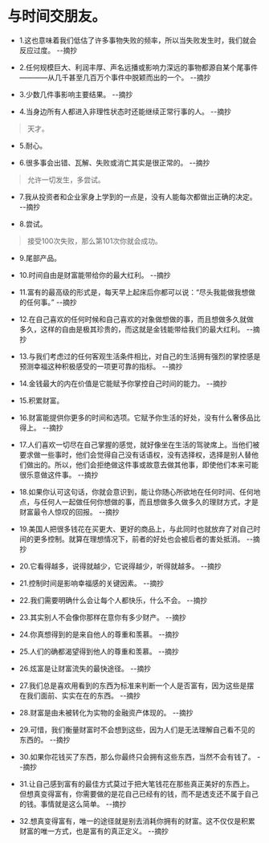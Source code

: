# 与时间交朋友。

- 1.这也意味着我们低估了许多事物失败的频率，所以当失败发生时，我们就会反应过度。 --摘抄

- 2.任何规模巨大、利润丰厚、声名远播或影响力深远的事物都源自某个尾事件————从几千甚至几百万个事件中脱颖而出的一个。 --摘抄

- 3.少数几件事影响主要结果。 --摘抄

- 4.当身边所有人都进入非理性状态时还能继续正常行事的人。 --摘抄

>天才。

- 5.耐心。

- 6.很多事会出错、瓦解、失败或消亡其实是很正常的。 --摘抄

>允许一切发生，多尝试。

- 7.我从投资者和企业家身上学到的一点是，没有人能每次都做出正确的决定。 --摘抄

- 8.尝试。

>接受100次失败，那么第101次你就会成功。

- 9.尾部产品。

- 10.时间自由是财富能带给你的最大红利。 --摘抄

- 11.富有的最高级的形式是，每天早上起床后你都可以说：“尽头我能做我想做的任何事。” --摘抄

- 12.在自己喜欢的任何时候和自己喜欢的对象做想做的事，而且想做多久就做多久，这样的自由是极其珍贵的，而这就是金钱能带给我们的最大红利。 --摘抄

- 13.与我们考虑过的任何客观生活条件相比，对自己的生活拥有强烈的掌控感是预测幸福这种积极感受的一项更可靠的指标。 --摘抄

- 14.金钱最大的内在价值是它能赋予你掌控自己时间的能力。 --摘抄

- 15.积累财富。

- 16.财富能提供你更多的时间和选项。它赋予你生活的好处，没有什么奢侈品比得上。 --摘抄

- 17.人们喜欢一切尽在自己掌握的感觉，就好像坐在生活的驾驶席上。当他们被要求做一些事时，他们会觉得自己没有话语权，没有选择权，选择是别人替他们做出的。所以，他们会拒绝做这件事或故意去做其他事，即使他们本来可能很乐意做这件事。 --摘抄

- 18.如果你认可这句话，你就会意识到，能让你随心所欲地在任何时间、任何地点，与任何人一起做任何你想做的事，而且想做多久做多久的理财方式，才是财富最令人惊叹的回报。 --摘抄

- 19.美国人把很多钱花在买更大、更好的商品上，与此同时也就放弃了对自己时间的更多控制。就算在理想情况下，前者的好处也会被后者的害处抵消。 --摘抄

- 20.它看得越多，说得就越少，它说得越少，听得就越多。 --摘抄

- 21.控制时间是影响幸福感的关键因素。 --摘抄

- 22.我们需要明确什么会让每个人都快乐，什么不会。 --摘抄

- 23.其实别人不会像你那样在意你有多少财产。 --摘抄

- 24.你真想得到的是来自他人的尊重和羡慕。 --摘抄

- 25.人们的确都渴望得到他人的尊重和羡慕。 --摘抄

- 26.炫富是让财富流失的最快途径。 --摘抄

- 27.我们总是喜欢用看到的东西为标准来判断一个人是否富有，因为这些是摆在我们面前、实实在在的东西。 --摘抄

- 28.财富是由未被转化为实物的金融资产体现的。 --摘抄

- 29.可惜，我们衡量财富时不会想到这些，因为人们是无法理解自己看不见的东西的。 --摘抄

- 30.如果你花钱买了东西，那么你最终只会拥有这些东西，当然不会有钱了。 --摘抄

- 31.让自己感到富有的最佳方式莫过于把大笔钱花在那些真正美好的东西上。但想真变得富有，你需要做的是花自己已经有的钱，而不是透支还不属于自己的钱。事情就是这么简单。 --摘抄

- 32.想真变得富有，唯一的途径就是别去消耗你拥有的财富。这不仅仅是积累财富的唯一方式，也是富有的真正定义。 --摘抄
